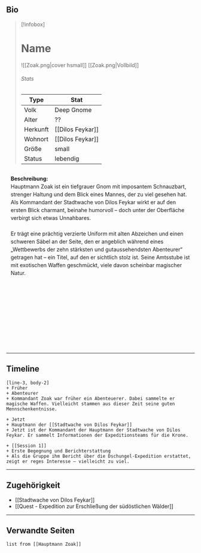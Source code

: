 ## Bio

> [!infobox]
> # Name
> ![[Zoak.png|cover hsmall]]
> [[Zoak.png|Vollbild]]
> ###### Stats
> | Type |  Stat |
> | ---- | ---- |
> | Volk | Deep Gnome |
> | Alter | ?? |
> | Herkunft | [[Dilos Feykar]] |
> | Wohnort | [[Dilos Feykar]] |
> | Größe | small |
> | Status | lebendig |

<div style="min-height: 450px; padding: 12px; border: 0px solid var(--text-faint); border-radius: 10px; background-color: var(--background-secondary); line-height: 1.5;">
<b>Beschreibung:</b><br>
Hauptmann Zoak ist ein tiefgrauer Gnom mit imposantem Schnauzbart, strenger Haltung und dem Blick eines Mannes, der zu viel gesehen hat. Als Kommandant der Stadtwache von Dilos Feykar wirkt er auf den ersten Blick charmant, beinahe humorvoll – doch unter der Oberfläche verbirgt sich etwas Unnahbares.<br><br>
Er trägt eine prächtig verzierte Uniform mit alten Abzeichen und einen schweren Säbel an der Seite, den er angeblich während eines „Wettbewerbs der zehn stärksten und gutaussehendsten Abenteurer“ getragen hat – ein Titel, auf den er sichtlich stolz ist. Seine Amtsstube ist mit exotischen Waffen geschmückt, viele davon scheinbar magischer Natur.
</div>

---

## Timeline

```timeline
[line-3, body-2]
+ Früher
+ Abenteurer
+ Kommandant Zoak war früher ein Abenteuerer. Dabei sammelte er magische Waffen. Vielleicht stammen aus dieser Zeit seine guten Mennschenkentnisse.

+ Jetzt
+ Hauptmann der [[Stadtwache von Dilos Feykar]]
+ Jetzt ist der Kommandant der Hauptmann der Stadtwache von Dilos Feykar. Er sammelt Informationen der Expeditionsteams für die Krone.

+ [[Session 1]]
+ Erste Begegnung und Berichterstattung
+ Als die Gruppe ihm Bericht über die Dschungel-Expedition erstattet, zeigt er reges Interesse – vielleicht zu viel.
```

---

## Zugehörigkeit

- [[Stadtwache von Dilos Feykar]]
- [[Quest - Expedition zur Erschließung der südöstlichen Wälder]]

---

## Verwandte Seiten

```dataview
list from [[Hauptmann Zoak]]
```

